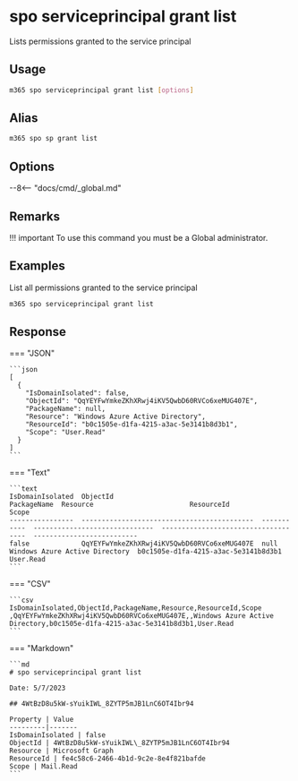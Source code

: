 # spo serviceprincipal grant list

Lists permissions granted to the service principal

## Usage

```sh
m365 spo serviceprincipal grant list [options]
```

## Alias

```sh
m365 spo sp grant list
```

## Options

--8<-- "docs/cmd/_global.md"

## Remarks

!!! important
    To use this command you must be a Global administrator.

## Examples

List all permissions granted to the service principal

```sh
m365 spo serviceprincipal grant list
```

## Response

=== "JSON"

    ```json
    [
      {
        "IsDomainIsolated": false,
        "ObjectId": "QqYEYFwYmkeZKhXRwj4iKV5QwbD60RVCo6xeMUG407E",
        "PackageName": null,
        "Resource": "Windows Azure Active Directory",
        "ResourceId": "b0c1505e-d1fa-4215-a3ac-5e3141b8d3b1",
        "Scope": "User.Read"
      }
    ]
    ```

=== "Text"

    ```text
    IsDomainIsolated  ObjectId                                     PackageName  Resource                        ResourceId                            Scope
    ----------------  -------------------------------------------  -----------  ------------------------------  ------------------------------------  --------------------------
    false             QqYEYFwYmkeZKhXRwj4iKV5QwbD60RVCo6xeMUG407E  null         Windows Azure Active Directory  b0c1505e-d1fa-4215-a3ac-5e3141b8d3b1  User.Read
    ```

=== "CSV"

    ```csv
    IsDomainIsolated,ObjectId,PackageName,Resource,ResourceId,Scope
    ,QqYEYFwYmkeZKhXRwj4iKV5QwbD60RVCo6xeMUG407E,,Windows Azure Active Directory,b0c1505e-d1fa-4215-a3ac-5e3141b8d3b1,User.Read
    ```

=== "Markdown"

    ```md
    # spo serviceprincipal grant list 

    Date: 5/7/2023

    ## 4WtBzD8u5kW-sYuikIWL_8ZYTP5mJB1LnC6OT4Ibr94

    Property | Value
    ---------|-------
    IsDomainIsolated | false
    ObjectId | 4WtBzD8u5kW-sYuikIWL\_8ZYTP5mJB1LnC6OT4Ibr94
    Resource | Microsoft Graph
    ResourceId | fe4c58c6-2466-4b1d-9c2e-8e4f821bafde
    Scope | Mail.Read
    ```
